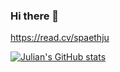 ### Hi there 👋

https://read.cv/spaethju

[![Julian's GitHub stats](https://github-readme-stats.vercel.app/api?username=julianspaeth)](https://github.com/anuraghazra/github-readme-stats)

